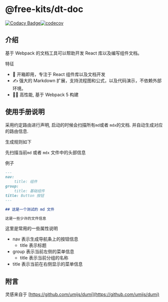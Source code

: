 # @free-kits/dt-doc

[![Codacy Badge](https://api.codacy.com/project/badge/Grade/b4cae52220c4433a8d8b813cf50433ad)](https://app.codacy.com/gh/free-kits/doc?utm_source=github.com&utm_medium=referral&utm_content=free-kits/doc&utm_campaign=Badge_Grade)[![codecov](https://codecov.io/gh/free-kits/dt-doc/branch/canary/graph/badge.svg?token=ZX8NIV3186)](https://codecov.io/gh/free-kits/dt-doc)

## 介绍

基于 Webpack 的文档工具可以帮助开发 React 库以及编写组件文档。

特征

- 🌈 开箱即用，专注于 React 组件库以及文档开发
- ✍ 强大的 Markdown 扩展，支持流程图和公式，以及代码演示，不依赖外部环境。
- 🐱‍🏍 高性能, 基于 Webpack 5 构建

## 使用手册说明

采用约定路由进行声明, 启动的时候会扫描所有`md`或者 `mdx`的文档. 并自动生成对应的路由信息.

生成规则如下

先扫描当前`md` 或者 `mdx` 文件中的头部信息

例子

```md
---
nav:
    title: 组件
group:
    title: 基础组件
title: Button 按钮
---

## 这是一个测试的 md 文件

这是一些少许的文件信息
```

这里是常用的一些属性说明

- nav 表示生成导航条上的按钮信息
  - title 表示标题
- group 表示当前左侧的菜单信息
  - title 表示当前分组的名称
- title 表示当前在右侧显示的菜单信息

## 附言

灵感来自于 [https://github.com/umijs/dumi](https://github.com/umijs/dumi)
